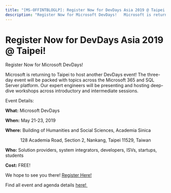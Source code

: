 ```yaml
---
title: "[MS-OFFINTBLOGLP]: Register Now for DevDays Asia 2019 @ Taipei!"
description: "Register Now for Microsoft DevDays!   Microsoft is returning to Taipei to host another DevDays event! The three-day event will be packed with"
---
```


# Register Now for DevDays Asia 2019 @ Taipei!

<p> </p>
<p>Register Now for
Microsoft DevDays! </p>

<p>Microsoft is returning to Taipei to host another DevDays
event! The three-day event will be packed with topics across the Microsoft 365
and SQL Server platform. Our expert engineers will be presenting and hosting
deep-dive workshops across introductory and intermediate sessions. </p>

<p>Event Details: </p>

<p><b>What:</b> Microsoft DevDays </p>

<p><b>When:</b> May 21-23, 2019</p>

<p><b>Where:</b> Building of Humanities and Social Sciences,
Academia Sinica</p>

<p>            128 Academia Road, Section 2, Nankang, Taipei
11529, Taiwan</p>

<p><b>Who:</b> Solution providers, system integrators,
developers, ISVs, startups, students </p>

<p><b>Cost:</b> FREE! </p>

<p>We hope to see you there! <span><a href="https://www.microsoftevents.com/profile/form/index.cfm?PKformID=0x6811311abcd">Register
Here!</a></span> </p>

<p>Find all event and agenda details <span><a href="https://www.interopevents.com/taipei2019">here! </a></span> </p>

<p><a id="EndOfDocument_ST"></a></p>


                